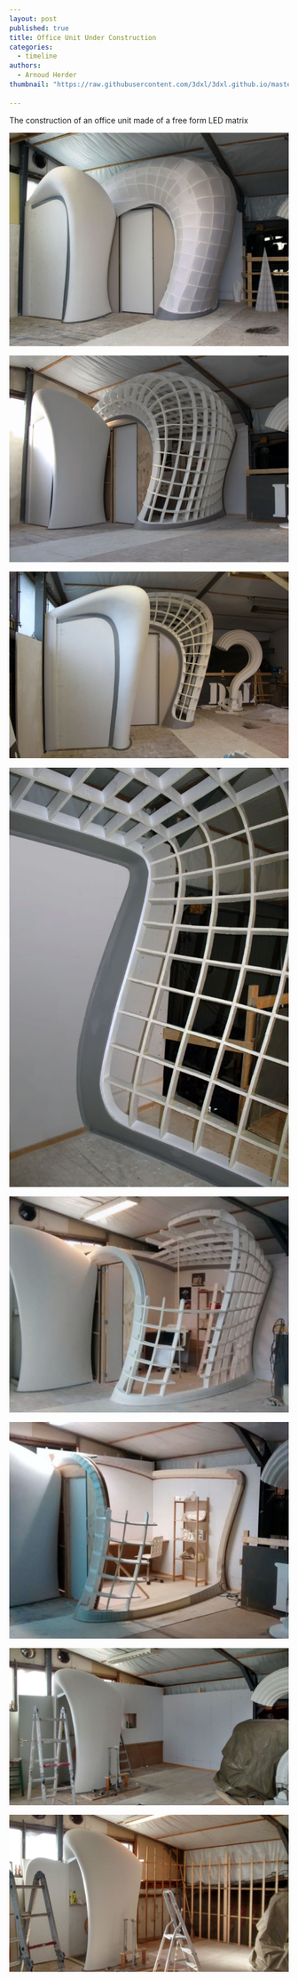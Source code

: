 ```yaml
---
layout: post
published: true
title: Office Unit Under Construction
categories:
  - timeline
authors:
  - Arnoud Herder
thumbnail: "https://raw.githubusercontent.com/3dxl/3dxl.github.io/master/photos/2015-01-01/12_img_8757.midi.jpg"

---
```

The construction of an office unit made of a free form LED matrix

![](https://raw.githubusercontent.com/3dxl/3dxl.github.io/master/photos/2015-01-01/15_img_8870.midi.jpg)	   		
 		 	   	
![](https://raw.githubusercontent.com/3dxl/3dxl.github.io/master/photos/2015-01-01/12_img_8757.midi.jpg)

![](https://raw.githubusercontent.com/3dxl/3dxl.github.io/master/photos/2015-01-01/13_img_8823.midi.jpg)

![](https://raw.githubusercontent.com/3dxl/3dxl.github.io/master/photos/2015-01-01/14_img_8835.midi.jpg)

![](https://raw.githubusercontent.com/3dxl/3dxl.github.io/master/photos/2015-01-01/17_img-20140915-wa0000.midi.jpg)

![](https://raw.githubusercontent.com/3dxl/3dxl.github.io/master/photos/2015-01-01/16_img-20140824-wa0001.midi.jpg)

![](https://raw.githubusercontent.com/3dxl/3dxl.github.io/master/photos/2014-06-09/00_img_20140609_151332777_hdr.midi.jpg)
 
![](https://raw.githubusercontent.com/3dxl/3dxl.github.io/master/photos/2014-06-08/04_img_20140608_181504759_hdr.midi.jpg)
